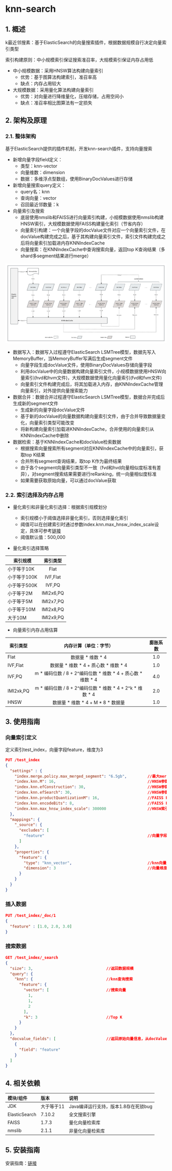 # knn-search

## 1. 概述
k最近邻搜素：基于ElasticSearch的向量搜索插件，根据数据规模自行决定向量索引类型

索引构建原则：中小规模索引保证搜索准召率，大规模索引保证内存占用低

* 中小规模数据：采用HNSW算法构建向量索引
  * 优势：基于图算法构建索引，准召率高
  * 缺点：内存占用较大
* 大规模数据：采用量化算法构建向量索引
  * 优势：对向量进行降维量化，压缩存储，占用空间小
  * 缺点：准召率相比图算法有一定损失 

## 2. 架构及原理

### 2.1. 整体架构
基于ElasticSearch提供的插件机制，开发knn-search插件，支持向量搜索

* 新增向量字段field定义：
  * 类型：knn-vector
  * 向量维数：dimension
  * 数据：多维浮点型数组，使用BinaryDocValues进行存储
* 新增向量搜索query定义：
  * query名：knn
  * 查询向量：vector
  * 召回最近邻数量：k
* 向量索引及搜索
  * 底层使用nmslib和FAISS进行向量索引构建，小规模数据使用nmslib构建HNSW索引，大规模数据使用FAISS构建量化索引（节省内存）
  * 向量索引构建：一个向量字段的docValue文件对应一个向量索引文件，在docValue构建完成之后，基于其构建向量索引文件，索引文件构建完成之后将向量索引加载进内存KNNIndexCache
  * 向量搜索：在KNNIndexCache中查询搜索向量，返回top K查询结果（多shard多segment结果进行merge）

![knn_architecture](https://github.com/frankcl/knn-search/blob/main/image/knn_architecture.png)

* 数据写入：数据写入过程遵守ElasticSearch LSMTree模型，数据先写入MemoryBuffer，当MemoryBuffer写满后生成segment文件
  * 向量字段生成docValue文件，使用BinaryDocValues存储向量字段
  * 利用docValue中的向量数据构建向量索引文件，小规模数据使用HNSW向量索引(hvd和hvm文件)，大规模数据使用量化向量索引(fvd和fvm文件)
  * 向量索引文件构建完成后，将其加载进入内存，由KNNIndexCache管理向量索引，对外提供向量搜索能力
* 数据合并：数据合并过程遵守ElasticSearch LSMTree模型，数据合并完成后生成新的segment文件
  * 生成新的向量字段docValue文件
  * 基于新的docValue的向量数据构建向量索引文件，由于合并导致数据量变化，向量索引类型可能改变
  * 将新构建向量索引加载进KNNIndexCache，合并使用的向量索引从KNNIndexCache中删除
* 数据检索：基于KNNIndexCache和docValue检索数据
  * 根据搜索向量搜索所有segment对应KNNIndexCache中的向量索引，获取top K结果
  * 合并所有segment查询结果，取top K作为最终结果
  * 由于各个segment向量索引类型不一致（fvd和hvd向量相似度标准有差异），对segment搜索结果需要进行reRanking，统一向量相似度标准
  * 如果需要获取原始向量，可以通过docValue获取

### 2.2. 索引选择及内存占用

* 量化索引和非量化索引选择：根据索引规模划分
  * 索引规模小于阈值选择非量化索引，否则选择量化索引
  * 阈值可以在创建索引时通过参数index.knn.max_hnsw_index_scale设定，具体可参考[链接](https://github.com/frankcl/knn-search#%E5%90%91%E9%87%8F%E7%B4%A2%E5%BC%95%E5%AE%9A%E4%B9%89)
  * 阈值默认值：500,000

* 量化索引选择策略

| 索引规模     |   索引类型    |
|----------|:---------:|
| 小于等于10K  |   Flat    |
| 小于等于100K | IVF,Flat  |
| 小于等于500K |  IVF,PQ   |
| 小于等于2M   | IMI2x6,PQ |
| 小于等于5M   | IMI2x7,PQ |
| 小于等于10M  | IMI2x8,PQ |
| 大于10M    | IMI2x9,PQ |

* 向量索引内存占用估算

| 索引类型      |                  内存计算（单位：字节）                  | 膨胀系数 |
|-----------|:---------------------------------------------:|:----:|
| Flat      |                 数据量 * 维数 * 4                  | 1.0  |
| IVF,Flat  |          数据量 * 维数 * 4 + 质心数 * 维数 * 4          | 1.0  |
| IVF,PQ    | m * 编码位数 / 8 + 2^编码位数 * 维数 * 4 + 质心数 * 维数 * 4 | 4.0  |
| IMI2xk,PQ | m * 编码位数 / 8 + 2^编码位数 * 维数 * 4 + 2^k * 维数 * 4 | 2.0  |
| HNSW      |          数据量 * 维数 * 4 + M * 8 * 数据量           | 1.0  |

## 3. 使用指南

### 向量索引定义

定义索引test_index，向量字段feature，维度为3

```json
PUT /test_index
{
  "settings" : {
    "index.merge.policy.max_merged_segment": "6.5gb",         //最大merge segment大小
    "index.knn.M": 16,                                        //HNSW参数M
    "index.knn.efConstruction": 30,                           //HNSW参数efConstruction
    "index.knn.efSearch": 30,                                 //HNSW参数efSearch
    "index.knn.productQuantizationM": 16,                     //FAISS PQ参数M
    "index.knn.encodeBits": 8,                                //FAISS PQ参数encodeBits
    "index.knn.max_hnsw_index_scale": 300000                  //HNSW索引阈值，超过阈值生成量化FAISS索引
  },
  "mappings": {
    "_source": {
      "excludes": [
        "feature"                                             //向量字段不存储source，节省空间
      ]
    },
    "properties": {
      "feature": {
        "type": "knn_vector",                                 //knn向量字段
        "dimension": 3                                        //向量维度
      }
    }
  }
}
```

### 插入数据

```json
PUT /test_index/_doc/1
{
  "feature" : [1.0, 2.0, 3.0]
}
```

### 搜索数据

```json
GET /test_index/_search
{
  "size": 3,                                //返回数据规模
  "query": {
    "knn": {                                //knn查询搜索
      "feature": {
        "vector": [                         //搜索向量
          1,
          1,
          2
        ],
        "k": 3                              //Top K
      }
    }
  },
  "docvalue_fields": [                      //返回原始向量信息，从docValue读取向量数据                   
    {
      "field": "feature"
    }
  ]
}
```

## 4. 相关依赖

| 模块/组件         | 版本     | 说明                      |
|:--------------|:-------|:------------------------|
| JDK           | 大于等于11 | Java编译运行支持，版本1.8存在死锁bug |
 | ElasticSearch | 7.10.2 | 全文搜索引擎                  |
 | FAISS         | 1.7.3  | 量化向量检索库                 |
| nmslib        | 2.1.1  | 非量化向量检索库                |

## 5. 安装指南

安装指南：[链接](https://github.com/frankcl/knn-search/blob/main/INSTALL.md)